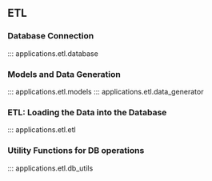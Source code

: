 ## ETL

### Database Connection
::: applications.etl.database

### Models and Data Generation
::: applications.etl.models
::: applications.etl.data_generator

### ETL: Loading the Data into the Database
::: applications.etl.etl

### Utility Functions for DB operations
::: applications.etl.db_utils
